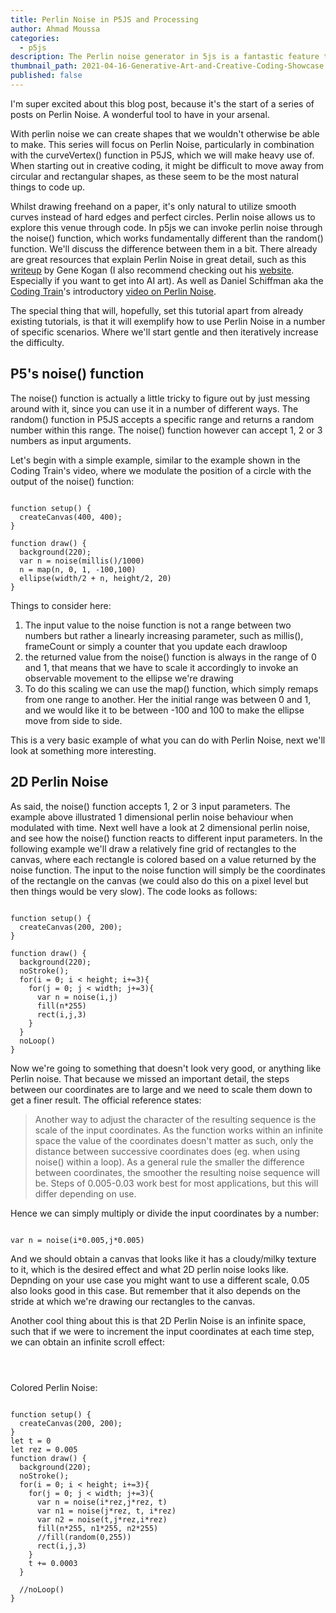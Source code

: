 ```yaml
---
title: Perlin Noise in P5JS and Processing
author: Ahmad Moussa
categories:
  - p5js
description: The Perlin noise generator in 5js is a fantastic feature that allows us to code up a plethora of fantastic sketches, here's one that simulates colorful mountainscapes.
thumbnail_path: 2021-04-16-Generative-Art-and-Creative-Coding-Showcase.png
published: false
---
```


I'm super excited about this blog post, because it's the start of a series of posts on Perlin Noise. A wonderful tool to have in your arsenal.

With perlin noise we can create shapes that we wouldn't otherwise be able to make. This series will focus on Perlin Noise, particularly in combination with the curveVertex() function in P5JS, which we will make heavy use of. When starting out in creative coding, it might be difficult to move away from circular and rectangular shapes, as these seem to be the most natural things to code up. 

Whilst drawing freehand on a paper, it's only natural to utilize smooth curves instead of hard edges and perfect circles. Perlin noise allows us to explore this venue through code. In p5js we can invoke perlin noise through the noise() function, which works fundamentally different than the random() function. We'll discuss the  difference between them in a bit. There already are great resources that explain Perlin Noise in great detail, such as this <a href='https://genekogan.com/code/p5js-perlin-noise/'>writeup</a> by Gene Kogan (I also recommend checking out his <a href='https://genekogan.com/'>website</a>. Especially if you want to get into AI art). As well as Daniel Schiffman aka the <a href='https://www.youtube.com/channel/UCvjgXvBlbQiydffZU7m1_aw'>Coding Train</a>'s introductory <a href='https://www.youtube.com/watch?v=8ZEMLCnn8v0&ab_channel=TheCodingTrain'>video on Perlin Noise</a>.

The special thing that will, hopefully, set this tutorial apart from already existing tutorials, is that it will exemplify how to use Perlin Noise in  a number of specific scenarios. Where we'll start gentle and then iteratively increase the difficulty.

<h2>P5's noise() function</h2>
The noise() function is actually a little tricky to figure out by just messing around with it, since you can use it in a number of different ways. The random() function in P5JS accepts a specific range and returns a random number within this range. The noise() function however can accept 1, 2 or 3 numbers as input arguments. 

Let's begin with a simple example, similar to the example shown in the Coding Train's video, where we modulate the position of a circle with the output of the noise() function:
<pre><code>
function setup() {
  createCanvas(400, 400);
}

function draw() {
  background(220);
  var n = noise(millis()/1000)
  n = map(n, 0, 1, -100,100)
  ellipse(width/2 + n, height/2, 20)
}
</code></pre>

Things to consider here:
1. The input value to the noise function is not a range between two numbers but rather a linearly increasing parameter, such as millis(), frameCount or simply a counter that you update each drawloop
2. the returned value from the noise() function is always in the range of 0 and 1, that means that we have to scale it accordingly to invoke an observable movement to the ellipse we're drawing
3. To do this scaling we can use the map() function, which simply remaps from one range to another. Her the initial range was between 0 and 1, and we would like it to be between -100 and 100 to make the ellipse move from side to side.

This is a very basic example of what you can do with Perlin Noise, next we'll look at something more interesting.

<h2>2D Perlin Noise</h2>
As said, the noise() function accepts 1, 2 or 3 input parameters. The example above illustrated 1 dimensional perlin noise behaviour when modulated with time. Next well have a look at 2 dimensional perlin noise, and see how the noise() function reacts to different input parameters. In the following example we'll draw a relatively fine grid of rectangles to the canvas, where each rectangle is colored based on a value returned by the noise function. The input to the noise function will simply be the coordinates of the rectangle on the canvas (we could also do this on a pixel level but then things would be very slow). The code looks as follows:

<pre><code>
function setup() {
  createCanvas(200, 200);
}

function draw() {
  background(220);
  noStroke();
  for(i = 0; i < height; i+=3){
    for(j = 0; j < width; j+=3){
      var n = noise(i,j)
      fill(n*255)
      rect(i,j,3)
    }
  }
  noLoop()
}
</code></pre>
Now we're going to something that doesn't look very good, or anything like Perlin noise. That because we missed an important detail, the steps between our coordinates are to large and we need to scale them down to get a finer result. The official reference states:

<blockquote>
Another way to adjust the character of the resulting sequence is the scale of the input coordinates. As the function works within an infinite space the value of the coordinates doesn't matter as such, only the distance between successive coordinates does (eg. when using noise() within a loop). As a general rule the smaller the difference between coordinates, the smoother the resulting noise sequence will be. Steps of 0.005-0.03 work best for most applications, but this will differ depending on use.
</blockquote>

Hence we can simply multiply or divide the input coordinates by a number:
<pre><code>
var n = noise(i*0.005,j*0.005)
</code></pre>
And we should obtain a canvas that looks like it has a cloudy/milky texture to it, which is the desired effect and what 2D perlin noise looks like. Depnding on your use case you might want to use a different scale, 0.05 also looks good in this case. But remember that it also depends on the stride at which we're drawing our rectangles to the canvas.

Another cool thing about this is that 2D Perlin Noise is an infinite space, such that if we were to increment the input coordinates at each time step, we can obtain an infinite scroll effect:
<pre><code>

</code></pre>


Colored Perlin Noise:
<pre><code>
function setup() {
  createCanvas(200, 200);
}
let t = 0
let rez = 0.005
function draw() {
  background(220);
  noStroke();
  for(i = 0; i < height; i+=3){
    for(j = 0; j < width; j+=3){
      var n = noise(i*rez,j*rez, t)
      var n1 = noise(j*rez, t, i*rez)
      var n2 = noise(t,j*rez,i*rez)
      fill(n*255, n1*255, n2*255)
      //fill(random(0,255))
      rect(i,j,3)
    }
    t += 0.0003
  }

  //noLoop()
}
</code></pre>

